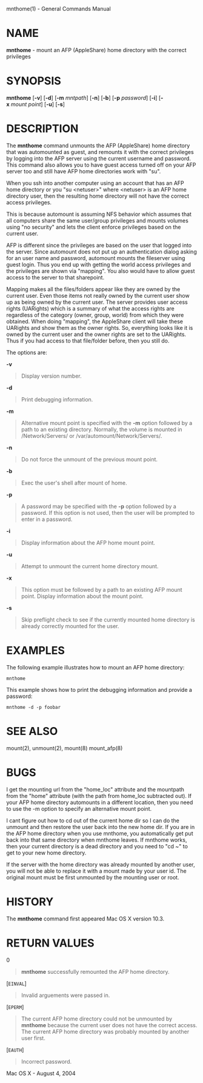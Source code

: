 mnthome(1) - General Commands Manual

# NAME

**mnthome** - mount an AFP (AppleShare) home directory with the correct privileges

# SYNOPSIS

**mnthome**
\[**-v**]
\[**-d**]
\[**-m**&nbsp;*mntpath*]
\[**-n**]
\[**-b**]
\[**-p**&nbsp;*password*]
\[**-i**]
\[**-x**&nbsp;*mount&nbsp;point*]
\[**-u**]
\[**-s**]

# DESCRIPTION

The
**mnthome**
command unmounts the AFP (AppleShare) home directory that was automounted
as guest, and remounts it with the correct privileges by logging into the
AFP server using the current username and password.  This command also
allows you to have guest access turned off on your AFP server too and
still have AFP home directories work with "su".

When you ssh into another computer using an account that has an AFP home
directory or you "su &lt;netuser&gt;" where &lt;netuser&gt; is an AFP home directory
user, then the resulting home directory will not have the correct access
privileges.

This is because automount is assuming NFS behavior which assumes that all
computers share the same user/group privileges and mounts volumes using
"no security" and lets the client enforce privileges based on the current
user.

AFP is different since the privileges are based on the user that logged
into the server.  Since automount does not put up an authentication dialog
asking for an user name and password, automount mounts the fileserver using
guest login.  Thus you end up with getting the world access privileges and
the privileges are shown via "mapping".  You also would have to allow guest
access to the server to that sharepoint.

Mapping makes all the files/folders appear like they are owned by the current
user.  Even those items not really owned by the current user show up as being
owned by the current user.  The server provides user access rights (UARights)
which is a summary of what the access rights are regardless of the category
(owner, group, world) from which they were obtained.  When doing "mapping",
the AppleShare client will take these UARights and show them as the owner
rights.  So, everything looks like it is owned by the current user and the
owner rights are set to the UARights.  Thus if you had access to that
file/folder before, then you still do.

The options are:

**-v**

> Display version number.

**-d**

> Print debugging information.

**-m**

> Alternative mount point is specified with the
> **-m**
> option followed by a path to an existing directory.  Normally, the volume
> is mounted in /Network/Servers/ or /var/automount/Network/Servers/.

**-n**

> Do not force the unmount of the previous mount point.

**-b**

> Exec the user's shell after mount of home.

**-p**

> A password may be specified with the
> **-p**
> option followed by a password.  If this option is not used, then the user
> will be prompted to enter in a password.

**-i**

> Display information about the AFP home mount point.

**-u**

> Attempt to unmount the current home directory mount.

**-x**

> This option must be followed by a path to an existing AFP mount point.  Display information about the mount point.

**-s**

> Skip preflight check to see if the currently mounted home directory is
> already correctly mounted for the user.

# EXAMPLES

The following example illustrates how to mount an AFP home directory:

	mnthome

This example shows how to print the debugging information and provide a
password:

	mnthome -d -p foobar
	

# SEE ALSO

mount(2),
unmount(2),
mount(8)
mount\_afp(8)

# BUGS

I get the mounting url from the "home\_loc" attribute and the mountpath from the
"home" attribute (with the path from home\_loc subtracted out).  If your AFP home
directory automounts in a different location, then you need to use the -m option
to specify an alternative mount point.

I cant figure out how to cd out of the current home dir so I can do the unmount
and then restore the user back into the new home dir.  If you are in the AFP home
directory when you use mnthome, you automatically get put back into that same
directory when mnthome leaves.  If mnthome works, then your current directory
is a dead directory and you need to "cd ~" to get to your new home directory.

If the server with the home directory was already mounted by another user, you
will not be able to replace it with a mount made by your user id.  The original
mount must be first unmounted by the mounting user or root.

# HISTORY

The
**mnthome**
command first appeared Mac OS X version 10.3.

# RETURN VALUES

0

> **mnthome**
> successfully remounted the AFP home directory.

\[`EINVAL`]

> Invalid arguements were passed in.

\[`EPERM`]

> The current AFP home directory could not be unmounted by
> **mnthome**
> because the current user does not have the correct access.  The current AFP
> home directory was probably mounted by another user first.

\[`EAUTH`]

> Incorrect password.

Mac&#160;OS&#160;X - August 4, 2004
